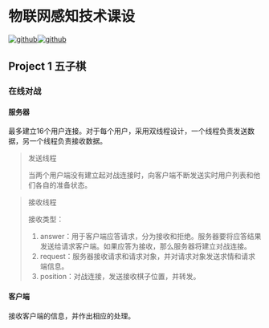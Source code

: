 # 物联网感知技术课设

[![github](https://img.shields.io/badge/python-tkinter-brightgreen.svg)](https://github.com/snowdreams1006)[![github](https://img.shields.io/badge/OS-MacOS-blue.svg)](https://github.com/snowdreams1006)

## Project 1 五子棋

### 在线对战

#### 服务器

最多建立16个用户连接。对于每个用户，采用双线程设计，一个线程负责发送数据，另一个线程负责接收数据。

> 发送线程
>
> 当两个用户端没有建立起对战连接时，向客户端不断发送实时用户列表和他们各自的准备状态。

> 接收线程
>
> 接收类型：
>
> 1. answer：用于客户端应答请求，分为接收和拒绝。服务器要将应答结果发送给请求客户端。如果应答为接收，那么服务器将建立对战连接。
> 2. request：服务器接收请求和请求对象，并对请求对象发送求情和请求端信息。
> 3. position：对战连接，发送接收棋子位置，并转发。

#### 客户端

接收客户端的信息，并作出相应的处理。